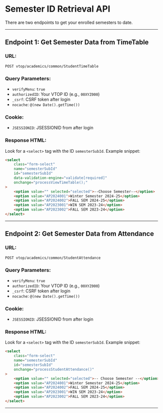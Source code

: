 # Semester ID Retrieval API

There are two endpoints to get your enrolled semesters to date.

---

## Endpoint 1: Get Semester Data from TimeTable

### URL:

```
POST vtop/academics/common/StudentTimeTable
```

### Query Parameters:

- `verifyMenu`: `true`
- `authorizedID`: Your VTOP ID (e.g., `00XYZ000`)
- `_csrf`: CSRF token after login
- `nocache`: `@(new Date().getTime())`

### Cookie:

- `JSESSIONID`: JSESSIONID from after login

### Response HTML:

Look for a `<select>` tag with the ID `semesterSubId`. Example snippet:

```html
<select
	class="form-select"
	name="semesterSubId"
	id="semesterSubId"
	data-validation-engine="validate[required]"
	onchange="processViewTimeTable();"
>
	<option value="" selected="selected">--Choose Semester--</option>
	<option value="AP2024001">Winter Semester 2024-25</option>
	<option value="AP2024002">FALL SEM 2024-25</option>
	<option value="AP2023001">WIN SEM 2023-24</option>
	<option value="AP2023002">FALL SEM 2023-24</option>
</select>
```

---

## Endpoint 2: Get Semester Data from Attendance

### URL:

```
POST vtop/academics/common/StudentAttendance
```

### Query Parameters:

- `verifyMenu`: `true`
- `authorizedID`: Your VTOP ID (e.g., `00XYZ000`)
- `_csrf`: CSRF token after login
- `nocache`: `@(new Date().getTime())`

### Cookie:

- `JSESSIONID`: JSESSIONID from after login

### Response HTML:

Look for a `<select>` tag with the ID `semesterSubId`. Example snippet:

```html
<select
	class="form-select"
	name="semesterSubId"
	id="semesterSubId"
	onchange="processStudentAttendance()"
>
	<option value="" selected="selected">-- Choose Semester --</option>
	<option value="AP2024001">Winter Semester 2024-25</option>
	<option value="AP2024002">FALL SEM 2024-25</option>
	<option value="AP2023001">WIN SEM 2023-24</option>
	<option value="AP2023002">FALL SEM 2023-24</option>
</select>
```

---
